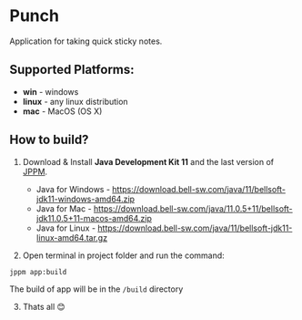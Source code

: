 # Punch

Application for taking quick sticky notes.

## Supported Platforms:

* **win** - windows
* **linux** - any linux distribution
* **mac** -  MacOS (OS X)

## How to build?

1. Download & Install **Java Development Kit 11** and the last version of [JPPM](https://github.com/jphp-group/jphp/releases).
   - Java for Windows - https://download.bell-sw.com/java/11/bellsoft-jdk11-windows-amd64.zip
   - Java for Mac - https://download.bell-sw.com/java/11.0.5+11/bellsoft-jdk11.0.5+11-macos-amd64.zip
   - Java for Linux - https://download.bell-sw.com/java/11/bellsoft-jdk11-linux-amd64.tar.gz

2. Open terminal in project folder and run the command:
```bash
jppm app:build
```
   The build of app will be in the `/build` directory
   
3. Thats all 😊
